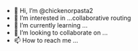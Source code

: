 - 👋 Hi, I’m @chickenorpasta2
- 👀 I’m interested in ...collaborative routing
- 🌱 I’m currently learning ...
- 💞️ I’m looking to collaborate on ...
- 📫 How to reach me ...

<!---
chickenorpasta2/chickenorpasta2 is a ✨ special ✨ repository because its `README.md` (this file) appears on your GitHub profile.
You can click the Preview link to take a look at your changes.
--->
